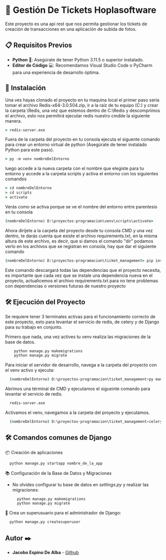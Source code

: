 # 📝 Gestión De Tickets Hoplasoftware

Este proyecto es una api rest que nos permita gestionar los tickets de creación de transacciones en una aplicación de subida de fotos.

## 📋 Requisitos Previos

- **Python** 🐍: Asegúrate de tener Python 3.11.5 o superior instalado.
- **Editor de Código** 💻: Recomendamos Visual Studio Code o PyCharm para una experiencia de desarrollo óptima.

## 🔧 Instalación 

Una ves hayas clonado el proyecto en tu maquina local el primer paso sería tomar el archivo Redis-x64-3.0.504.zip, ir a la raíz de tu equipo (C:) y crear la carpeta \Redis, una vez que estemos dentro de C:\Redis y descomprimos el archivo, esto nos permitirá ejecutar redis nuestro cmdde la siguiente manera.

```cmd
> redis-server.exe
```

Fuera de la carpeta del proyecto en tu consola ejecuta el siguente comando para crear un entorno virtual de python (Asegúrate de tener instalado Python para este paso).

```cmd
> py -m venv nombreDelEntorno
```

luego accede a la nueva carpeta con el nombre que elegiste para tu entorno y accede a la carpeta scripts y activa el entorno con los siguientes comandos

```cmd
> cd nombreDelEntorno
> cd scripts
> activate
```

Verás como se activa porque se ve el nombre del entorno entre parentesis en tu consola

```cmd
(nombreDelEntorno) D:\proyectos-programacion\venv\scripts\activate>
```

Ahora diríjete a la carpeta del proyecto desde tu consola CMD y una vez dentro, te darás cuenta que existe el archivo requirements.txt, en la misma altura de este archivo, es decir, que si damos el comando "dir" podamos verlo en los archivos que se registran en consola, hay que dar el siguiente comando

```cmd
(nombreDelEntorno) D:\proyectos-programacion\ticket_management> pip install -r requirements.txt 
```

Este comando descargará todas las dependencias que el proyecto necesita, es importante que cada vez que se instale una dependencia nueva en el proyecto, actualicemos el archivo requirements.txt para no tene problemas con dependencias o versiones futuras de nuestro proyecto
  
## 🛠️ Ejecución del Proyecto

Se requiere tener 3 terminales activas para el funcionamiento correcto de este proyecto, esto para levantar el servicio de redis, de celery y de Django para su trabajo en conjunto.

Primero que nada, una vez actives tu venv realiza las migraciones de la base de datos.
```bash
    python manage.py makemigrations
    python manage.py migrate
  ```

 Para iniciar el servidor de desarrollo, navega a la carpeta del proyecto con el venv activo y ejecuta:
  ```bash
    (nombreDelEntorno) D:\proyectos-programacion\ticket_management>py manage.py runserver
  ```

 Abrimos una términal de CMD y ejecutamos el sigueinte comando para levantar el servicio de redis.
  ```bash
    redis-server.exe
  ```

Activamos el venv, navegamos a la carpeta del proyecto y ejecutamos.
  ```bash
    (nombreDelEntorno) D:\proyectos-programacion\ticket_management>celery -A ticket_management worker --loglevel=info
  ```

## 🛠️ Comandos comunes de Django

📦 Creación de aplicaciones

  ```bash
    python manage.py startapp nombre_de_la_app
  ```

📚 Configuración de la Base de Datos y Migraciones
- No olvides configurar tu base de datos en *settings.py* y realizar las migraciones:

  ```bash
    python manage.py makemigrations
    python manage.py migrate
  ```

👤 Crea un superusuario para el administrador de Django:
  ```bash
    python manage.py createsuperuser
  ```
## Autor ✒️

* **Jacobo Espino De Alba** - [Github](https://github.com/A330454)
